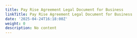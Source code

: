 ```yaml
---
title: Pay Rise Agreement Legal Document for Business
linkTitle: Pay Rise Agreement Legal Document for Business
date: '2025-04-24T16:18:00Z'
weight: 0
description: No content
---
```



